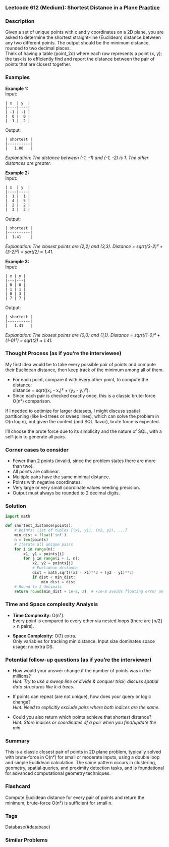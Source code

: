 ### Leetcode 612 (Medium): Shortest Distance in a Plane [Practice](https://leetcode.com/problems/shortest-distance-in-a-plane)

### Description  
Given a set of unique points with x and y coordinates on a 2D plane, you are asked to determine the shortest straight-line (Euclidean) distance between any two different points. The output should be the minimum distance, rounded to two decimal places.  
Think of having a table (point_2d) where each row represents a point (x, y); the task is to efficiently find and report the distance between the pair of points that are closest together.

### Examples  

**Example 1:**  
Input:  
```
| x  | y  |
|----|----|
| -1 | -1 |
|  0 |  0 |
| -1 | -2 |
```
Output:  
```
| shortest |
|----------|
|   1.00   |
```
*Explanation: The distance between (-1, -1) and (-1, -2) is 1. The other distances are greater.*

**Example 2:**  
Input:  
```
| x  | y  |
|----|----|
|  1 |  1 |
|  4 |  5 |
|  2 |  2 |
|  3 |  3 |
```
Output:  
```
| shortest |
|----------|
|  1.41    |
```
*Explanation: The closest points are (2,2) and (3,3). Distance = sqrt((3-2)² + (3-2)²) = sqrt(2) ≈ 1.41.*

**Example 3:**  
Input:  
```
| x | y |
|---|---|
| 0 | 0 |
| 1 | 1 |
| 0 | 3 |
| 7 | 7 |
```
Output:  
```
| shortest |
|----------|
|   1.41   |
```
*Explanation: The closest points are (0,0) and (1,1). Distance = sqrt((1-0)² + (1-0)²) = sqrt(2) ≈ 1.41.*

### Thought Process (as if you’re the interviewee)  
My first idea would be to take every possible pair of points and compute their Euclidean distance, then keep track of the minimum among all of them.

- For each point, compare it with every other point, to compute the distance:  
  distance = sqrt((x₂ - x₁)² + (y₂ - y₁)²).
- Since each pair is checked exactly once, this is a classic brute-force O(n²) comparison.

If I needed to optimize for larger datasets, I might discuss spatial partitioning (like k-d trees or sweep lines), which can solve the problem in O(n log n), but given the context (and SQL flavor), brute force is expected.

I’ll choose the brute force due to its simplicity and the nature of SQL, with a self-join to generate all pairs.

### Corner cases to consider  
- Fewer than 2 points (invalid, since the problem states there are more than two).
- All points are collinear.
- Multiple pairs have the same minimal distance.
- Points with negative coordinates.
- Very large or very small coordinate values needing precision.
- Output must always be rounded to 2 decimal digits.

### Solution

```python
import math

def shortest_distance(points):
    # points: list of tuples [(x1, y1), (x2, y2), ...]
    min_dist = float('inf')
    n = len(points)
    # Iterate all unique pairs
    for i in range(n):
        x1, y1 = points[i]
        for j in range(i + 1, n):
            x2, y2 = points[j]
            # Euclidean distance
            dist = math.sqrt((x2 - x1)**2 + (y2 - y1)**2)
            if dist < min_dist:
                min_dist = dist
    # Round to 2 decimals
    return round(min_dist + 1e-8, 2)  # +1e-8 avoids floating error on cases ending in .005
```

### Time and Space complexity Analysis  

- **Time Complexity:** O(n²).  
  Every point is compared to every other via nested loops (there are ⌊n/2⌋ × n pairs).

- **Space Complexity:** O(1) extra.  
  Only variables for tracking min distance. Input size dominates space usage; no extra DS.

### Potential follow-up questions (as if you’re the interviewer)  

- How would your answer change if the number of points was in the millions?  
  *Hint: Try to use a sweep line or divide & conquer trick; discuss spatial data structures like k-d trees.*

- If points can repeat (are not unique), how does your query or logic change?  
  *Hint: Need to explicitly exclude pairs where both indices are the same.*

- Could you also return which points achieve that shortest distance?  
  *Hint: Store indices or coordinates of a pair when you find/update the min.*

### Summary
This is a classic closest pair of points in 2D plane problem, typically solved with brute-force in O(n²) for small or moderate inputs, using a double loop and simple Euclidean calculation. The same pattern occurs in clustering, geometry, spatial queries, and proximity detection tasks, and is foundational for advanced computational geometry techniques.


### Flashcard
Compute Euclidean distance for every pair of points and return the minimum; brute-force O(n²) is sufficient for small n.

### Tags
Database(#database)

### Similar Problems
